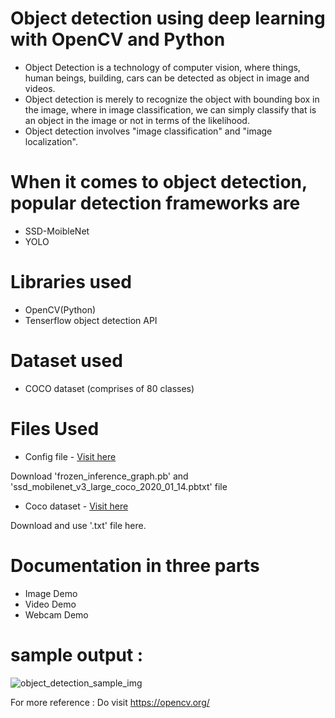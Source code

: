 # Object detection using deep learning with OpenCV and Python 

* Object Detection is a technology of computer vision, where things, human beings, building, cars can be detected as object in image and videos.
* Object detection is merely to recognize the object with bounding box in the image, where in image classification, we can simply classify that is an object in the image or not in terms of the likelihood.
* Object detection involves "image classification" and "image localization".

# When it comes to object detection, popular detection frameworks are

* SSD-MoibleNet
* YOLO

# Libraries used

* OpenCV(Python)
* Tenserflow object detection API

# Dataset used

* COCO dataset (comprises of 80 classes)

# Files Used

* Config file - <a href="https://github.com/HastiSutaria/winter-of-contributing/tree/Datascience_With_Python/Datascience_With_Python/Computer%20Vision/Projects/Object%20Detection/Files" >Visit here </a>

Download 'frozen_inference_graph.pb' and 'ssd_mobilenet_v3_large_coco_2020_01_14.pbtxt' file 

* Coco dataset - <a href="https://github.com/HastiSutaria/winter-of-contributing/blob/Datascience_With_Python/Datascience_With_Python/Computer%20Vision/Projects/Object%20Detection/Files/yolov3.txt"> Visit here </a>

Download and use '.txt' file here.


# Documentation in three parts

* Image Demo
* Video Demo
* Webcam Demo
 
 # sample output :
 
 ![object_detection_sample_img](https://user-images.githubusercontent.com/69644003/135707351-1d1de7a8-c6d8-42aa-94d1-05055a9f2b94.png)

For more reference : Do visit https://opencv.org/
